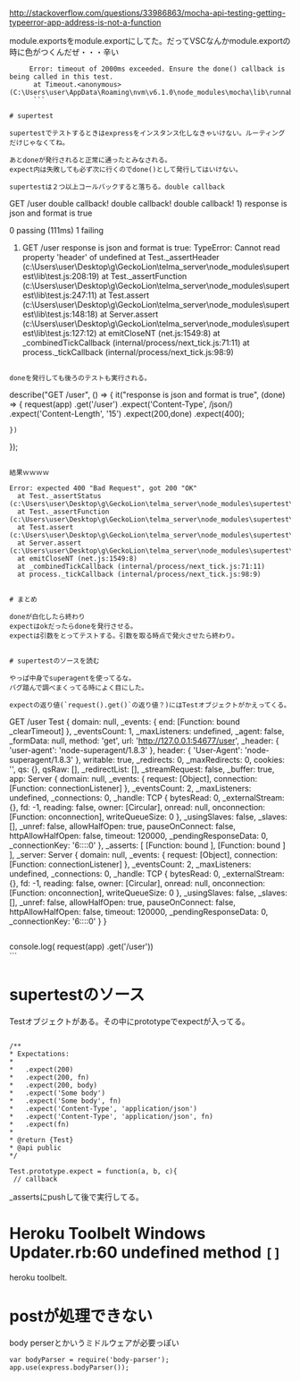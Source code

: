http://stackoverflow.com/questions/33986863/mocha-api-testing-getting-typeerror-app-address-is-not-a-function

module.exportsをmodule.exportにしてた。だってVSCなんかmodule.exportの時に色がつくんだぜ・・・辛い

```
     Error: timeout of 2000ms exceeded. Ensure the done() callback is being called in this test.
      at Timeout.<anonymous> (C:\Users\user\AppData\Roaming\nvm\v6.1.0\node_modules\mocha\lib\runnable.js:226:19)
      ```
      
# supertest

supertestでテストするときはexpressをインスタンス化しなきゃいけない。ルーティングだけじゃなくてね。

あとdoneが発行されると正常に通ったとみなされる。
expect内は失敗しても必ず次に行くのでdone()として発行してはいけない。

supertestは２つ以上コールバックすると落ちる。double callback

```
  GET /user
double callback!
double callback!
double callback!
    1) response is json and format is true


  0 passing (111ms)
  1 failing

  1) GET /user response is json and format is true:
     TypeError: Cannot read property 'header' of undefined
      at Test._assertHeader (c:\Users\user\Desktop\g\GeckoLion\telma_server\node_modules\supertest\lib\test.js:208:19)
      at Test._assertFunction (c:\Users\user\Desktop\g\GeckoLion\telma_server\node_modules\supertest\lib\test.js:247:11)
      at Test.assert (c:\Users\user\Desktop\g\GeckoLion\telma_server\node_modules\supertest\lib\test.js:148:18)
      at Server.assert (c:\Users\user\Desktop\g\GeckoLion\telma_server\node_modules\supertest\lib\test.js:127:12)
      at emitCloseNT (net.js:1549:8)
      at _combinedTickCallback (internal/process/next_tick.js:71:11)
      at process._tickCallback (internal/process/next_tick.js:98:9)


```

doneを発行しても後ろのテストも実行される。

```

describe("GET /user", () => {
    it("response is json and format is true", (done) => {
        request(app)
            .get('/user')
            .expect('Content-Type', /json/)
            .expect('Content-Length', '15')
            .expect(200,done)
            .expect(400);

    })
});

```

結果ｗｗｗｗ

```
    Error: expected 400 "Bad Request", got 200 "OK"
      at Test._assertStatus (c:\Users\user\Desktop\g\GeckoLion\telma_server\node_modules\supertest\lib\test.js:232:12)
      at Test._assertFunction (c:\Users\user\Desktop\g\GeckoLion\telma_server\node_modules\supertest\lib\test.js:247:11)
      at Test.assert (c:\Users\user\Desktop\g\GeckoLion\telma_server\node_modules\supertest\lib\test.js:148:18)
      at Server.assert (c:\Users\user\Desktop\g\GeckoLion\telma_server\node_modules\supertest\lib\test.js:127:12)
      at emitCloseNT (net.js:1549:8)
      at _combinedTickCallback (internal/process/next_tick.js:71:11)
      at process._tickCallback (internal/process/next_tick.js:98:9)

```

# まとめ

doneが白化したら終わり
expectはokだったらdoneを発行させる。
expectは引数をとってテストする。引数を取る時点で発火させたら終わり。


# supertestのソースを読む

やっぱ中身でsuperagentを使ってるな。
バグ踏んで調べまくってる時によく目にした。

expectの返り値(`request().get()`の返り値？)にはTestオブジェクトがかえってくる。

```

  GET /user
Test {
  domain: null,
  _events: { end: [Function: bound _clearTimeout] },
  _eventsCount: 1,
  _maxListeners: undefined,
  _agent: false,
  _formData: null,
  method: 'get',
  url: 'http://127.0.0.1:54677/user',
  _header: { 'user-agent': 'node-superagent/1.8.3' },
  header: { 'User-Agent': 'node-superagent/1.8.3' },
  writable: true,
  _redirects: 0,
  _maxRedirects: 0,
  cookies: '',
  qs: {},
  qsRaw: [],
  _redirectList: [],
  _streamRequest: false,
  _buffer: true,
  app:
   Server {
     domain: null,
     _events:
      { request: [Object],
        connection: [Function: connectionListener] },
     _eventsCount: 2,
     _maxListeners: undefined,
     _connections: 0,
     _handle:
      TCP {
        bytesRead: 0,
        _externalStream: {},
        fd: -1,
        reading: false,
        owner: [Circular],
        onread: null,
        onconnection: [Function: onconnection],
        writeQueueSize: 0 },
     _usingSlaves: false,
     _slaves: [],
     _unref: false,
     allowHalfOpen: true,
     pauseOnConnect: false,
     httpAllowHalfOpen: false,
     timeout: 120000,
     _pendingResponseData: 0,
     _connectionKey: '6::::0' },
  _asserts: [ [Function: bound ], [Function: bound ] ],
  _server:
   Server {
     domain: null,
     _events:
      { request: [Object],
        connection: [Function: connectionListener] },
     _eventsCount: 2,
     _maxListeners: undefined,
     _connections: 0,
     _handle:
      TCP {
        bytesRead: 0,
        _externalStream: {},
        fd: -1,
        reading: false,
        owner: [Circular],
        onread: null,
        onconnection: [Function: onconnection],
        writeQueueSize: 0 },
     _usingSlaves: false,
     _slaves: [],
     _unref: false,
     allowHalfOpen: true,
     pauseOnConnect: false,
     httpAllowHalfOpen: false,
     timeout: 120000,
     _pendingResponseData: 0,
     _connectionKey: '6::::0' } }

```

```   
console.log(        request(app)
            .get('/user'))   
            ```
            
 # supertestのソース
 
 Testオブジェクトがある。その中にprototypeでexpectが入ってる。
 
 ```
 
/**
 * Expectations:
 *
 *   .expect(200)
 *   .expect(200, fn)
 *   .expect(200, body)
 *   .expect('Some body')
 *   .expect('Some body', fn)
 *   .expect('Content-Type', 'application/json')
 *   .expect('Content-Type', 'application/json', fn)
 *   .expect(fn)
 *
 * @return {Test}
 * @api public
 */

Test.prototype.expect = function(a, b, c){
  // callback
 ```
 
 _assertsにpushして後で実行してる。
 
 # Heroku Toolbelt Windows Updater.rb:60 undefined method `[]`
 
 heroku toolbelt.
 
 # postが処理できない
 
 
 body perserとかいうミドルウェアが必要っぽい
 
 ```
 var bodyParser = require('body-parser');
app.use(express.bodyParser());
```